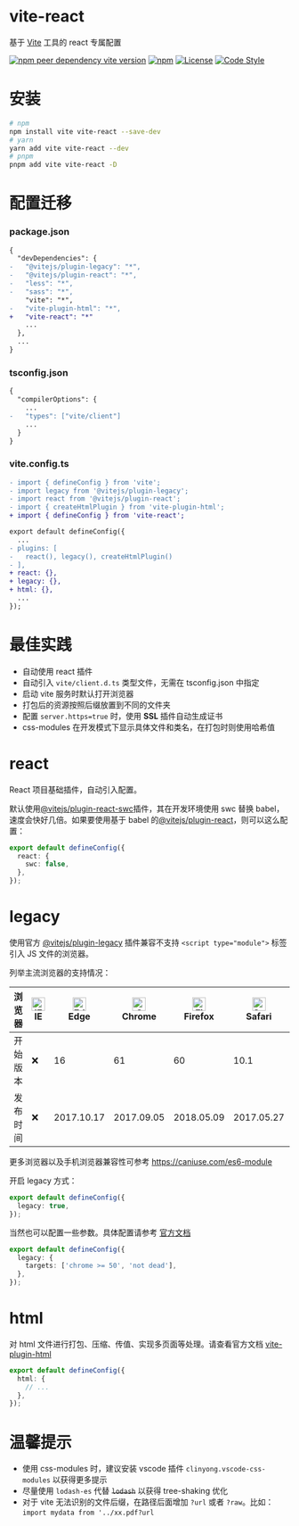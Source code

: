 # vite-react

基于 [Vite](https://github.com/vitejs/vite) 工具的 react 专属配置

[![npm peer dependency vite version](https://img.shields.io/npm/dependency-version/vite-react/peer/vite?logo=vite)](https://github.com/vitejs/vite)
[![npm](https://img.shields.io/npm/v/vite-react?logo=npm)](https://www.npmjs.com/package/vite-react)
[![License](https://img.shields.io/github/license/geekact/vite-react?logo=open-source-initiative)](https://github.com/geekact/vite-react/blob/master/LICENSE)
[![Code Style](https://img.shields.io/badge/code_style-prettier-ff69b4.svg?logo=prettier)](https://github.com/prettier/prettier)

# 安装

```bash
# npm
npm install vite vite-react --save-dev
# yarn
yarn add vite vite-react --dev
# pnpm
pnpm add vite vite-react -D
```

# 配置迁移

### package.json

```diff
{
  "devDependencies": {
-   "@vitejs/plugin-legacy": "*",
-   "@vitejs/plugin-react": "*",
-   "less": "*",
-   "sass": "*",
    "vite": "*",
-   "vite-plugin-html": "*",
+   "vite-react": "*"
    ...
  },
  ...
}
```

### tsconfig.json

```diff
{
  "compilerOptions": {
    ...
-   "types": ["vite/client"]
    ...
  }
}
```

### vite.config.ts

```diff
- import { defineConfig } from 'vite';
- import legacy from '@vitejs/plugin-legacy';
- import react from '@vitejs/plugin-react';
- import { createHtmlPlugin } from 'vite-plugin-html';
+ import { defineConfig } from 'vite-react';

export default defineConfig({
  ...
- plugins: [
-   react(), legacy(), createHtmlPlugin()
- ],
+ react: {},
+ legacy: {},
+ html: {},
  ...
});
```

# 最佳实践

- 自动使用 react 插件
- 自动引入 `vite/client.d.ts` 类型文件，无需在 tsconfig.json 中指定
- 启动 vite 服务时默认打开浏览器
- 打包后的资源按照后缀放置到不同的文件夹
- 配置 `server.https=true` 时，使用 **SSL** 插件自动生成证书
- css-modules 在开发模式下显示具体文件和类名，在打包时则使用哈希值

# react

React 项目基础插件，自动引入配置。

默认使用[@vitejs/plugin-react-swc](https://github.com/vitejs/vite-plugin-react-swc)插件，其在开发环境使用 swc 替换 babel，速度会快好几倍。如果要使用基于 babel 的[@vitejs/plugin-react](https://github.com/vitejs/vite-plugin-react/tree/main/packages/plugin-react)，则可以这么配置：

```typescript
export default defineConfig({
  react: {
    swc: false,
  },
});
```

# legacy

使用官方 [@vitejs/plugin-legacy](https://github.com/vitejs/vite/tree/main/packages/plugin-legacy) 插件兼容不支持 `<script type="module">` 标签引入 JS 文件的浏览器。

列举主流浏览器的支持情况：

| 浏览器   | <img src="https://raw.githubusercontent.com/alrra/browser-logos/master/src/archive/internet-explorer_9-11/internet-explorer_9-11_48x48.png" alt="IE" width="24px" height="24px" /><br/>IE | <img src="https://raw.githubusercontent.com/alrra/browser-logos/master/src/edge/edge_48x48.png" alt="Edge" width="24px" height="24px" /><br/>Edge | <img src="https://raw.githubusercontent.com/alrra/browser-logos/master/src/chrome/chrome_48x48.png" alt="Chrome" width="24px" height="24px" /><br/>Chrome | <img src="https://raw.githubusercontent.com/alrra/browser-logos/master/src/firefox/firefox_48x48.png" alt="Firefox" width="24px" height="24px" /><br/>Firefox | <img src="https://raw.githubusercontent.com/alrra/browser-logos/master/src/safari/safari_48x48.png" alt="Safari" width="24px" height="24px" /><br/>Safari | <img src="https://raw.githubusercontent.com/alrra/browser-logos/master/src/opera/opera_48x48.png" alt="Opera" width="24px" height="24px" /><br/>Opera |
| -------- | ----------------------------------------------------------------------------------------------------------------------------------------------------------------------------------------- | ------------------------------------------------------------------------------------------------------------------------------------------------- | --------------------------------------------------------------------------------------------------------------------------------------------------------- | ------------------------------------------------------------------------------------------------------------------------------------------------------------- | --------------------------------------------------------------------------------------------------------------------------------------------------------- | ----------------------------------------------------------------------------------------------------------------------------------------------------- |
| 开始版本 | ❌                                                                                                                                                                                        | 16                                                                                                                                                | 61                                                                                                                                                        | 60                                                                                                                                                            | 10.1                                                                                                                                                      | 48                                                                                                                                                    |
| 发布时间 | ❌                                                                                                                                                                                        | 2017.10.17                                                                                                                                        | 2017.09.05                                                                                                                                                | 2018.05.09                                                                                                                                                    | 2017.05.27                                                                                                                                                | 2017.09.27                                                                                                                                            |

更多浏览器以及手机浏览器兼容性可参考 https://caniuse.com/es6-module

开启 legacy 方式：

```typescript
export default defineConfig({
  legacy: true,
});
```

当然也可以配置一些参数。具体配置请参考 [官方文档](https://github.com/vitejs/vite/tree/main/packages/plugin-legacy#options)

```typescript
export default defineConfig({
  legacy: {
    targets: ['chrome >= 50', 'not dead'],
  },
});
```

# html

对 html 文件进行打包、压缩、传值、实现多页面等处理。请查看官方文档 [vite-plugin-html](https://github.com/vbenjs/vite-plugin-html#useroptions)

```typescript
export default defineConfig({
  html: {
    // ...
  },
});
```

# 温馨提示

- 使用 css-modules 时，建议安装 vscode 插件 `clinyong.vscode-css-modules` 以获得更多提示
- 尽量使用 `lodash-es` 代替 ~~`lodash`~~ 以获得 tree-shaking 优化
- 对于 vite 无法识别的文件后缀，在路径后面增加 `?url` 或者 `?raw`。比如：`import mydata from '../xx.pdf?url`
